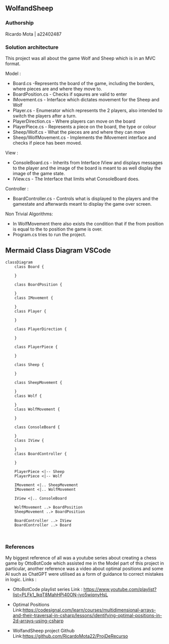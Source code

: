## WolfandSheep

### Authorship

Ricardo Mota | a22402487

### Solution architecture

This project was all about the game Wolf and Sheep which is in an MVC format.

Model :
* Board.cs -Represents the board of the game, including the borders,
            where pieces are and where they move to.
* BoardPosition.cs - Checks if sqaures are valid to enter
* IMovement.cs - Interface which dictates movement for the Sheep and Wolf
* Player.cs - Enumerator which represents the 2 players, also intended to switch
the players after a turn.
* PlayerDirection.cs - Where players can move on the board
* PlayerPiece.cs - Represents a piece on the board, the type or colour
* Sheep/Wolf.cs - What the pieces are and where they can move
* Sheep/WolfMovement.cs - Implements the IMovement interface and checks if piece has been moved.

View :
* ConsoleBoard.cs - Inherits from Interface IView and displays messages to the player
  and the image of the board is meant to as well display the image of the game state.
* IView.cs - The Interface that limits what ConsoleBoard does.
  
Controller : 
* BoardController.cs - Controls what is displayed to the players and the gamestate
  and afterwards meant to display the game over screen.

Non Trivial Algorithms:

* In WolfMovement there also exists the condition that if the from position is
  equal to the to position the game is over.
* Program.cs tries to run the project. 
  

## Mermaid Class Diagram VSCode

```mermaid
classDiagram
    class Board {
        
    }

    class BoardPosition {
        
    }
    class IMovement {
        
    }
    class Player {
        
    }

    class PlayerDirection {
        
    }

    class PlayerPiece {
        
    }

    class Sheep {
        
    }

    class SheepMovement {
        
    }
    class Wolf {
        
    }
    class WolfMovement {
        
    }

    class ConsoleBoard {
        
    }
    class IView {
        
    }
    class BoardController {
        
    }

    PlayerPiece <|-- Sheep
    PlayerPiece <|-- Wolf

    IMovement <|.. SheepMovement
    IMovement <|.. WolfMovement

    IView <|.. ConsoleBoard

    WolfMovement ..> BoardPosition
    SheepMovement ..> BoardPosition

    BoardController ..> IView
    BoardController ..> Board



```


### References

My biggest reference of all was a youtube series about
creating a chess game by OttoBotCode which assisted me in the Model part of this project
in particular, another reference was a video about optimal positions and
some AI such as ChatGPT were utilised as a form of guidance to correct
mistakes in logic.
Links :
* OttoBotCode playlist series Link : https://www.youtube.com/playlist?list=PLFk1_lkqT8MahHPi40ON-jyo5wiqnyHsL

* Optimal Positions Link:https://codesignal.com/learn/courses/multidimensional-arrays-and-their-traversal-in-csharp/lessons/identifying-optimal-positions-in-2d-arrays-using-csharp

* WolfandSheep project Github Link:https://github.com/RicardoMota22/ProjDeRecurso
